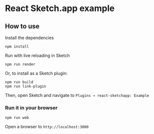 # React Sketch.app example

## How to use

Install the dependencies
```
npm install
```

Run with live reloading in Sketch
```
npm run render
```

Or, to install as a Sketch plugin:
```
npm run build
npm run link-plugin
```
Then, open Sketch and navigate to `Plugins → react-sketchapp: Example`

### Run it in your browser

```
npm run web
```

Open a browser to `http://localhost:3000`